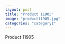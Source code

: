 ```yaml
---
layout: post
title: "Product 11905"
image: "product11905.jpg"
categories: "category1"
---
```

Product 11905
